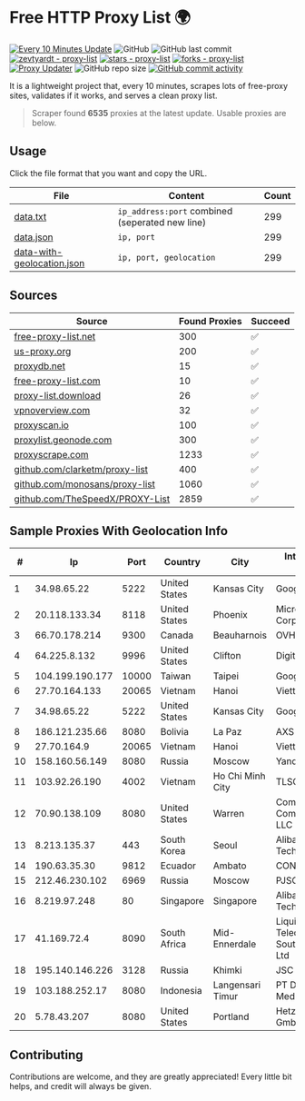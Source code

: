
# Free HTTP Proxy List 🌍

[![Every 10 Minutes Update](https://github.com/mertguvencli/http-proxy-list/actions/workflows/main.yml/badge.svg?branch=main)](https://github.com/mertguvencli/http-proxy-list/actions/workflows/main.yml)
![GitHub](https://img.shields.io/github/license/mertguvencli/http-proxy-list)
![GitHub last commit](https://img.shields.io/github/last-commit/mertguvencli/http-proxy-list)
[![zevtyardt - proxy-list](https://img.shields.io/static/v1?label=zevtyardt&message=proxy-list&color=blue&logo=github)](https://github.com/zevtyardt/proxy-list "Go to GitHub repo")
[![stars - proxy-list](https://img.shields.io/github/stars/zevtyardt/proxy-list?style=social)](https://github.com/zevtyardt/proxy-list)
[![forks - proxy-list](https://img.shields.io/github/forks/zevtyardt/proxy-list?style=social)](https://github.com/zevtyardt/proxy-list)
[![Proxy Updater](https://github.com/zevtyardt/proxy-list/workflows/Proxy%20Updater/badge.svg)](https://github.com/zevtyardt/proxy-list/actions?query=workflow:"Proxy+Updater")
![GitHub repo size](https://img.shields.io/github/repo-size/zevtyardt/proxy-list)
[![GitHub commit activity](https://img.shields.io/github/commit-activity/m/zevtyardt/proxy-list?logo=commits)](https://github.com/zevtyardt/proxy-list/commits/main)

It is a lightweight project that, every 10 minutes, scrapes lots of free-proxy sites, validates if it works, and serves a clean proxy list.

> Scraper found **6535** proxies at the latest update. Usable proxies are below.

## Usage

Click the file format that you want and copy the URL.

|File|Content|Count|
|----|-------|-----|
|[data.txt](https://raw.githubusercontent.com/mertguvencli/http-proxy-list/main/proxy-list/data.txt)|`ip_address:port` combined (seperated new line)|299|
|[data.json](https://raw.githubusercontent.com/mertguvencli/http-proxy-list/main/proxy-list/data.json)|`ip, port`|299|
|[data-with-geolocation.json](https://raw.githubusercontent.com/mertguvencli/http-proxy-list/main/proxy-list/data-with-geolocation.json)|`ip, port, geolocation`|299|

## Sources

|Source|Found Proxies|Succeed|
|------|-------------|-------|
|[free-proxy-list.net](https://free-proxy-list.net)|300|✅|
|[us-proxy.org](https://www.us-proxy.org)|200|✅|
|[proxydb.net](http://proxydb.net)|15|✅|
|[free-proxy-list.com](https://free-proxy-list.com/?page=&port=&type%5B%5D=http&type%5B%5D=https&up_time=0&search=Search)|10|✅|
|[proxy-list.download](https://www.proxy-list.download/HTTP)|26|✅|
|[vpnoverview.com](https://vpnoverview.com/privacy/anonymous-browsing/free-proxy-servers)|32|✅|
|[proxyscan.io](https://www.proxyscan.io)|100|✅|
|[proxylist.geonode.com](https://proxylist.geonode.com/api/proxy-list?limit=300&page=1&sort_by=lastChecked&sort_type=desc&protocols=http,https)|300|✅|
|[proxyscrape.com](https://api.proxyscrape.com/v2/?request=displayproxies&protocol=http&timeout=10000&country=all&ssl=all&anonymity=all)|1233|✅|
|[github.com/clarketm/proxy-list](https://raw.githubusercontent.com/clarketm/proxy-list/master/proxy-list-raw.txt)|400|✅|
|[github.com/monosans/proxy-list](https://raw.githubusercontent.com/monosans/proxy-list/main/proxies/http.txt)|1060|✅|
|[github.com/TheSpeedX/PROXY-List](https://raw.githubusercontent.com/TheSpeedX/PROXY-List/master/http.txt)|2859|✅|


## Sample Proxies With Geolocation Info

|#|Ip|Port|Country|City|Internet Service Provider|
|-|--|----|-------|----|-------------------------|
|1|34.98.65.22|5222|United States|Kansas City|Google LLC|
|2|20.118.133.34|8118|United States|Phoenix|Microsoft Corporation|
|3|66.70.178.214|9300|Canada|Beauharnois|OVH SAS|
|4|64.225.8.132|9996|United States|Clifton|DigitalOcean, LLC|
|5|104.199.190.177|10000|Taiwan|Taipei|Google LLC|
|6|27.70.164.133|20065|Vietnam|Hanoi|Viettel Group|
|7|34.98.65.22|5222|United States|Kansas City|Google LLC|
|8|186.121.235.66|8080|Bolivia|La Paz|AXS Bolivia S. A.|
|9|27.70.164.9|20065|Vietnam|Hanoi|Viettel Group|
|10|158.160.56.149|8080|Russia|Moscow|Yandex.Cloud LLC|
|11|103.92.26.190|4002|Vietnam|Ho Chi Minh City|TLSOFT|
|12|70.90.138.109|8080|United States|Warren|Comcast Cable Communications, LLC|
|13|8.213.135.37|443|South Korea|Seoul|Alibaba (US) Technology Co., Ltd.|
|14|190.63.35.30|9812|Ecuador|Ambato|CONECEL|
|15|212.46.230.102|6969|Russia|Moscow|PJSC "Vimpelcom"|
|16|8.219.97.248|80|Singapore|Singapore|Alibaba (US) Technology Co., Ltd.|
|17|41.169.72.4|8090|South Africa|Mid-Ennerdale|Liquid Telecommunications South Africa (Pty) Ltd|
|18|195.140.146.226|3128|Russia|Khimki|JSC IOT|
|19|103.188.252.17|8080|Indonesia|Langensari Timur|PT Data Lintas Media Indonesia|
|20|5.78.43.207|8080|United States|Portland|Hetzner Online GmbH|



## Contributing

Contributions are welcome, and they are greatly appreciated! Every
little bit helps, and credit will always be given.

